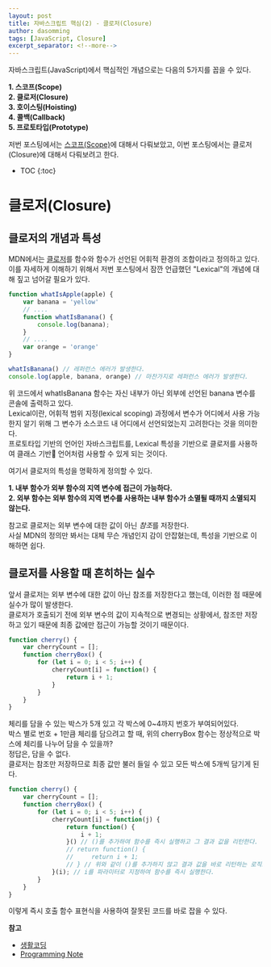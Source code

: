 ```yaml
---
layout: post
title: 자바스크립트 핵심(2) - 클로저(Closure)
author: dasomming
tags: [JavaScript, Closure]
excerpt_separator: <!--more-->
---
```


자바스크립트(JavaScript)에서 핵심적인 개념으로는 다음의 5가지를 꼽을 수 있다.  

**1. 스코프(Scope)**  
**2. 클로저(Closure)**  
**3. 호이스팅(Hoisting)**  
**4. 콜백(Callback)**  
**5. 프로토타입(Prototype)**  

저번 포스팅에서는 [스코프(Scope)](https://dasom-kim.github.io/2019/12/04/%EC%9E%90%EB%B0%94%EC%8A%A4%ED%81%AC%EB%A6%BD%ED%8A%B8-%ED%95%B5%EC%8B%AC(1)-%EC%8A%A4%EC%BD%94%ED%94%84(Scope).html)에 대해서 다뤄보았고, 이번 포스팅에서는 클로저(Closure)에 대해서 다뤄보려고 한다. <!--more-->

* TOC
{:toc}

# 클로저(Closure)  
## 클로저의 개념과 특성
MDN에서는 [클로저](https://developer.mozilla.org/ko/docs/Web/JavaScript/Guide/Closures)를 함수와 함수가 선언된 어휘적 환경의 조합이라고 정의하고 있다.  
이를 자세하게 이해하기 위해서 저번 포스팅에서 잠깐 언급했던 "Lexical"의 개념에 대해 짚고 넘어갈 필요가 있다.  

```javascript
function whatIsApple(apple) {
    var banana = 'yellow'
    // ....
    function whatIsBanana() {
        console.log(banana);
    }
    // ....
    var orange = 'orange'
}

whatIsBanana() // 레퍼런스 에러가 발생한다.
console.log(apple, banana, orange) // 마찬가지로 레퍼런스 에러가 발생한다.
```

위 코드에서 whatIsBanana 함수는 자신 내부가 아닌 외부에 선언된 banana 변수를 콘솔에 출력하고 있다.   
Lexical이란, 어휘적 범위 지정(lexical scoping) 과정에서 변수가 어디에서 사용 가능한지 알기 위해 그 변수가 소스코드 내 어디에서 선언되었는지 고려한다는 것을 의미한다.  
프로토타입 기반의 언어인 자바스크립트를, Lexical 특성을 기반으로 클로저를 사용하여 클래스 기반 언어처럼 사용할 수 있게 되는 것이다.  

여기서 클로저의 특성을 명확하게 정의할 수 있다.   

**1. 내부 함수가 외부 함수의 지역 변수에 접근이 가능하다.**  
**2. 외부 함수는 외부 함수의 지역 변수를 사용하는 내부 함수가 소멸될 때까지 소멸되지 않는다.**   
  
참고로 클로저는 외부 변수에 대한 값이 아닌 *참조*를 저장한다.  
사실 MDN의 정의만 봐서는 대체 무슨 개념인지 감이 안잡혔는데, 특성을 기반으로 이해하면 쉽다.  

## 클로저를 사용할 때 흔히하는 실수
앞서 클로저는 외부 변수에 대한 값이 아닌 참조를 저장한다고 했는데, 이러한 점 때문에 실수가 많이 발생한다.  
클로저가 호출되기 전에 외부 변수의 값이 지속적으로 변경되는 상황에서, 참조만 저장하고 있기 때문에 최종 값에만 접근이 가능할 것이기 때문이다.

```javascript
function cherry() {
    var cherryCount = [];
    function cherryBox() {
        for (let i = 0; i < 5; i++) {
            cherryCount[i] = function() {
                return i + 1;
            }
        }
    }
}
```

체리를 담을 수 있는 박스가 5개 있고 각 박스에 0~4까지 번호가 부여되어있다.  
박스 별로 번호 + 1만큼 체리를 담으려고 할 때, 위의 cherryBox 함수는 정상적으로 박스에 체리를 나누어 담을 수 있을까?  
정답은, 담을 수 없다.  
클로저는 참조만 저장하므로 최종 값만 불러 들일 수 있고 모든 박스에 5개씩 담기게 된다.

```javascript
function cherry() {
    var cherryCount = [];
    function cherryBox() {
        for (let i = 0; i < 5; i++) {
            cherryCount[i] = function(j) {
                return function() {
                    i + 1;
                }() // ()를 추가하여 함수를 즉시 실행하고 그 결과 값을 리턴한다.
                // return function() {
                //     return i + 1;
                // } // 위와 같이 ()를 추가하지 않고 결과 값을 바로 리턴하는 로직으로도 작성할 수 있다.                
            }(i); // i를 파라미터로 지정하여 함수를 즉시 실행한다.
        }
    }
}
```

이렇게 즉시 호출 함수 표현식을 사용하여 잘못된 코드를 바로 잡을 수 있다.


**참고**  
* [생활코딩](https://opentutorials.org/course/743/6544)
* [Programming Note](http://chanlee.github.io/2013/12/10/understand-javascript-closure/)





